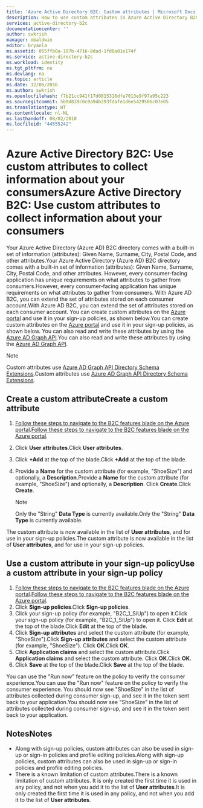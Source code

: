```yaml
---
title: 'Azure Active Directory B2C: Custom attributes | Microsoft Docs'
description: How to use custom attributes in Azure Active Directory B2C to collect information about your consumers
services: active-directory-b2c
documentationcenter: ''
author: swkrish
manager: mbaldwin
editor: bryanla
ms.assetid: 055ffb0a-197b-4716-8dad-1fd8a01e174f
ms.service: active-directory-b2c
ms.workload: identity
ms.tgt_pltfrm: na
ms.devlang: na
ms.topic: article
ms.date: 12/06/2016
ms.author: swkrish
ms.openlocfilehash: f7b21cc941f17d0815316dfe7013e9f97a95c223
ms.sourcegitcommit: 5b9d839c0c0a94b293fdafe1d6e5429506c07e05
ms.translationtype: HT
ms.contentlocale: nl-NL
ms.lasthandoff: 08/02/2018
ms.locfileid: "44555242"
---
```

# <a name="azure-active-directory-b2c-use-custom-attributes-to-collect-information-about-your-consumers"></a><span data-ttu-id="4c8ed-103">Azure Active Directory B2C: Use custom attributes to collect information about your consumers</span><span class="sxs-lookup"><span data-stu-id="4c8ed-103">Azure Active Directory B2C: Use custom attributes to collect information about your consumers</span></span>
<span data-ttu-id="4c8ed-104">Your Azure Active Directory (Azure AD) B2C directory comes with a built-in set of information (attributes): Given Name, Surname, City, Postal Code, and other attributes.</span><span class="sxs-lookup"><span data-stu-id="4c8ed-104">Your Azure Active Directory (Azure AD) B2C directory comes with a built-in set of information (attributes): Given Name, Surname, City, Postal Code, and other attributes.</span></span> <span data-ttu-id="4c8ed-105">However, every consumer-facing application has unique requirements on what attributes to gather from consumers.</span><span class="sxs-lookup"><span data-stu-id="4c8ed-105">However, every consumer-facing application has unique requirements on what attributes to gather from consumers.</span></span> <span data-ttu-id="4c8ed-106">With Azure AD B2C, you can extend the set of attributes stored on each consumer account.</span><span class="sxs-lookup"><span data-stu-id="4c8ed-106">With Azure AD B2C, you can extend the set of attributes stored on each consumer account.</span></span> <span data-ttu-id="4c8ed-107">You can create custom attributes on the [Azure portal](https://portal.azure.com/) and use it in your sign-up policies, as shown below.</span><span class="sxs-lookup"><span data-stu-id="4c8ed-107">You can create custom attributes on the [Azure portal](https://portal.azure.com/) and use it in your sign-up policies, as shown below.</span></span> <span data-ttu-id="4c8ed-108">You can also read and write these attributes by using the [Azure AD Graph API](active-directory-b2c-devquickstarts-graph-dotnet.md).</span><span class="sxs-lookup"><span data-stu-id="4c8ed-108">You can also read and write these attributes by using the [Azure AD Graph API](active-directory-b2c-devquickstarts-graph-dotnet.md).</span></span>

> [!NOTE]
> <span data-ttu-id="4c8ed-109">Custom attributes use [Azure AD Graph API Directory Schema Extensions](https://msdn.microsoft.com/library/azure/dn720459.aspx).</span><span class="sxs-lookup"><span data-stu-id="4c8ed-109">Custom attributes use [Azure AD Graph API Directory Schema Extensions](https://msdn.microsoft.com/library/azure/dn720459.aspx).</span></span>
> 
> 

## <a name="create-a-custom-attribute"></a><span data-ttu-id="4c8ed-110">Create a custom attribute</span><span class="sxs-lookup"><span data-stu-id="4c8ed-110">Create a custom attribute</span></span>
1. <span data-ttu-id="4c8ed-111">[Follow these steps to navigate to the B2C features blade on the Azure portal](active-directory-b2c-app-registration.md#navigate-to-the-b2c-features-blade).</span><span class="sxs-lookup"><span data-stu-id="4c8ed-111">[Follow these steps to navigate to the B2C features blade on the Azure portal](active-directory-b2c-app-registration.md#navigate-to-the-b2c-features-blade).</span></span>
2. <span data-ttu-id="4c8ed-112">Click **User attributes**.</span><span class="sxs-lookup"><span data-stu-id="4c8ed-112">Click **User attributes**.</span></span>
3. <span data-ttu-id="4c8ed-113">Click **+Add** at the top of the blade.</span><span class="sxs-lookup"><span data-stu-id="4c8ed-113">Click **+Add** at the top of the blade.</span></span>
4. <span data-ttu-id="4c8ed-114">Provide a **Name** for the custom attribute (for example, "ShoeSize") and optionally, a **Description**.</span><span class="sxs-lookup"><span data-stu-id="4c8ed-114">Provide a **Name** for the custom attribute (for example, "ShoeSize") and optionally, a **Description**.</span></span> <span data-ttu-id="4c8ed-115">Click **Create**.</span><span class="sxs-lookup"><span data-stu-id="4c8ed-115">Click **Create**.</span></span>
   
   > [!NOTE]
   > <span data-ttu-id="4c8ed-116">Only the "String" **Data Type** is currently available.</span><span class="sxs-lookup"><span data-stu-id="4c8ed-116">Only the "String" **Data Type** is currently available.</span></span>
   > 
   > 

<span data-ttu-id="4c8ed-117">The custom attribute is now available in the list of **User attributes**, and for use in your sign-up policies.</span><span class="sxs-lookup"><span data-stu-id="4c8ed-117">The custom attribute is now available in the list of **User attributes**, and for use in your sign-up policies.</span></span>

## <a name="use-a-custom-attribute-in-your-sign-up-policy"></a><span data-ttu-id="4c8ed-118">Use a custom attribute in your sign-up policy</span><span class="sxs-lookup"><span data-stu-id="4c8ed-118">Use a custom attribute in your sign-up policy</span></span>
1. <span data-ttu-id="4c8ed-119">[Follow these steps to navigate to the B2C features blade on the Azure portal](active-directory-b2c-app-registration.md#navigate-to-the-b2c-features-blade).</span><span class="sxs-lookup"><span data-stu-id="4c8ed-119">[Follow these steps to navigate to the B2C features blade on the Azure portal](active-directory-b2c-app-registration.md#navigate-to-the-b2c-features-blade).</span></span>
2. <span data-ttu-id="4c8ed-120">Click **Sign-up policies**.</span><span class="sxs-lookup"><span data-stu-id="4c8ed-120">Click **Sign-up policies**.</span></span>
3. <span data-ttu-id="4c8ed-121">Click your sign-up policy (for example, "B2C_1_SiUp") to open it.</span><span class="sxs-lookup"><span data-stu-id="4c8ed-121">Click your sign-up policy (for example, "B2C_1_SiUp") to open it.</span></span> <span data-ttu-id="4c8ed-122">Click **Edit** at the top of the blade.</span><span class="sxs-lookup"><span data-stu-id="4c8ed-122">Click **Edit** at the top of the blade.</span></span>
4. <span data-ttu-id="4c8ed-123">Click **Sign-up attributes** and select the custom attribute (for example, "ShoeSize").</span><span class="sxs-lookup"><span data-stu-id="4c8ed-123">Click **Sign-up attributes** and select the custom attribute (for example, "ShoeSize").</span></span> <span data-ttu-id="4c8ed-124">Click **OK**.</span><span class="sxs-lookup"><span data-stu-id="4c8ed-124">Click **OK**.</span></span>
5. <span data-ttu-id="4c8ed-125">Click **Application claims** and select the custom attribute.</span><span class="sxs-lookup"><span data-stu-id="4c8ed-125">Click **Application claims** and select the custom attribute.</span></span> <span data-ttu-id="4c8ed-126">Click **OK**.</span><span class="sxs-lookup"><span data-stu-id="4c8ed-126">Click **OK**.</span></span>
6. <span data-ttu-id="4c8ed-127">Click **Save** at the top of the blade.</span><span class="sxs-lookup"><span data-stu-id="4c8ed-127">Click **Save** at the top of the blade.</span></span>

<span data-ttu-id="4c8ed-128">You can use the "Run now" feature on the policy to verify the consumer experience.</span><span class="sxs-lookup"><span data-stu-id="4c8ed-128">You can use the "Run now" feature on the policy to verify the consumer experience.</span></span> <span data-ttu-id="4c8ed-129">You should now see "ShoeSize" in the list of attributes collected during consumer sign-up, and see it in the token sent back to your application.</span><span class="sxs-lookup"><span data-stu-id="4c8ed-129">You should now see "ShoeSize" in the list of attributes collected during consumer sign-up, and see it in the token sent back to your application.</span></span>

## <a name="notes"></a><span data-ttu-id="4c8ed-130">Notes</span><span class="sxs-lookup"><span data-stu-id="4c8ed-130">Notes</span></span>
* <span data-ttu-id="4c8ed-131">Along with sign-up policies, custom attributes can also be used in sign-up or sign-in policies and profile editing policies.</span><span class="sxs-lookup"><span data-stu-id="4c8ed-131">Along with sign-up policies, custom attributes can also be used in sign-up or sign-in policies and profile editing policies.</span></span>
* <span data-ttu-id="4c8ed-132">There is a known limitation of custom attributes.</span><span class="sxs-lookup"><span data-stu-id="4c8ed-132">There is a known limitation of custom attributes.</span></span> <span data-ttu-id="4c8ed-133">It is only created the first time it is used in any policy, and not when you add it to the list of **User attributes**.</span><span class="sxs-lookup"><span data-stu-id="4c8ed-133">It is only created the first time it is used in any policy, and not when you add it to the list of **User attributes**.</span></span>

